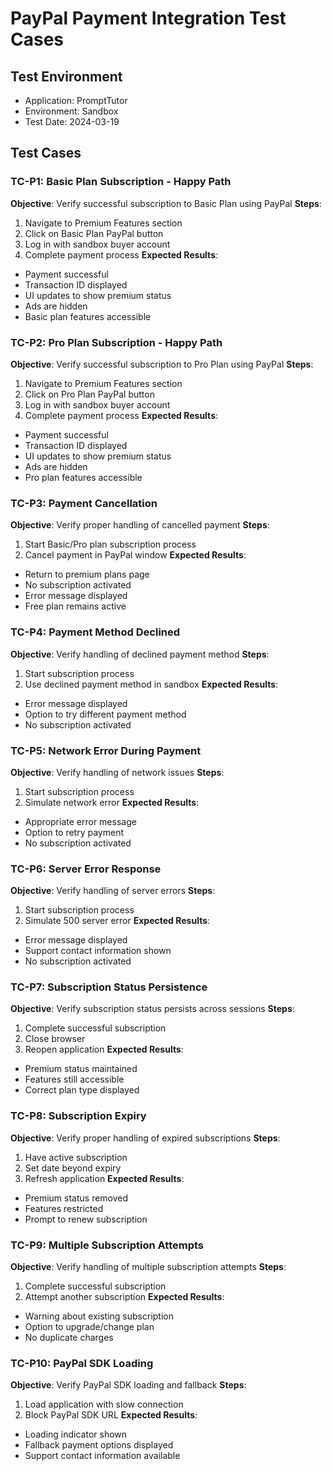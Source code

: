 # PayPal Payment Integration Test Cases

## Test Environment
- Application: PromptTutor
- Environment: Sandbox
- Test Date: 2024-03-19

## Test Cases

### TC-P1: Basic Plan Subscription - Happy Path
**Objective**: Verify successful subscription to Basic Plan using PayPal
**Steps**:
1. Navigate to Premium Features section
2. Click on Basic Plan PayPal button
3. Log in with sandbox buyer account
4. Complete payment process
**Expected Results**:
- Payment successful
- Transaction ID displayed
- UI updates to show premium status
- Ads are hidden
- Basic plan features accessible

### TC-P2: Pro Plan Subscription - Happy Path
**Objective**: Verify successful subscription to Pro Plan using PayPal
**Steps**:
1. Navigate to Premium Features section
2. Click on Pro Plan PayPal button
3. Log in with sandbox buyer account
4. Complete payment process
**Expected Results**:
- Payment successful
- Transaction ID displayed
- UI updates to show premium status
- Ads are hidden
- Pro plan features accessible

### TC-P3: Payment Cancellation
**Objective**: Verify proper handling of cancelled payment
**Steps**:
1. Start Basic/Pro plan subscription process
2. Cancel payment in PayPal window
**Expected Results**:
- Return to premium plans page
- No subscription activated
- Error message displayed
- Free plan remains active

### TC-P4: Payment Method Declined
**Objective**: Verify handling of declined payment method
**Steps**:
1. Start subscription process
2. Use declined payment method in sandbox
**Expected Results**:
- Error message displayed
- Option to try different payment method
- No subscription activated

### TC-P5: Network Error During Payment
**Objective**: Verify handling of network issues
**Steps**:
1. Start subscription process
2. Simulate network error
**Expected Results**:
- Appropriate error message
- Option to retry payment
- No subscription activated

### TC-P6: Server Error Response
**Objective**: Verify handling of server errors
**Steps**:
1. Start subscription process
2. Simulate 500 server error
**Expected Results**:
- Error message displayed
- Support contact information shown
- No subscription activated

### TC-P7: Subscription Status Persistence
**Objective**: Verify subscription status persists across sessions
**Steps**:
1. Complete successful subscription
2. Close browser
3. Reopen application
**Expected Results**:
- Premium status maintained
- Features still accessible
- Correct plan type displayed

### TC-P8: Subscription Expiry
**Objective**: Verify proper handling of expired subscriptions
**Steps**:
1. Have active subscription
2. Set date beyond expiry
3. Refresh application
**Expected Results**:
- Premium status removed
- Features restricted
- Prompt to renew subscription

### TC-P9: Multiple Subscription Attempts
**Objective**: Verify handling of multiple subscription attempts
**Steps**:
1. Complete successful subscription
2. Attempt another subscription
**Expected Results**:
- Warning about existing subscription
- Option to upgrade/change plan
- No duplicate charges

### TC-P10: PayPal SDK Loading
**Objective**: Verify PayPal SDK loading and fallback
**Steps**:
1. Load application with slow connection
2. Block PayPal SDK URL
**Expected Results**:
- Loading indicator shown
- Fallback payment options displayed
- Support contact information available 